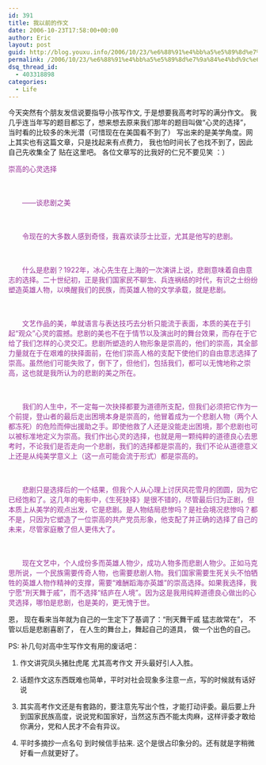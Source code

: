 ```yaml
---
id: 391
title: 我以前的作文
date: 2006-10-23T17:58:00+00:00
author: Eric
layout: post
guid: http://blog.youxu.info/2006/10/23/%e6%88%91%e4%bb%a5%e5%89%8d%e7%9a%84%e4%bd%9c%e6%96%87/
permalink: /2006/10/23/%e6%88%91%e4%bb%a5%e5%89%8d%e7%9a%84%e4%bd%9c%e6%96%87/
dsq_thread_id:
  - 403318898
categories:
  - Life
---
```

今天突然有个朋友发信说要指导小孩写作文, 于是想要我高考时写的满分作文。 我几乎连当年写的题目都忘了，想来想去原来我们那年的题目叫做“心灵的选择”， 当时看的比较多的朱光潜（可惜现在在美国看不到了） 写出来的是美学角度。网上其实也有这篇文章，只是找起来有点费力， 我也怕时间长了也找不到了，因此自己先收集全了 贴在这里吧。 各位文章写的比我好的仁兄不要见笑 ：）

<span style="color: rgb(153, 51, 153);">崇高的心灵选择</span>
  
<span style="color: rgb(153, 51, 153);">　　</span>
  
<span style="color: rgb(153, 51, 153);">　　——谈悲剧之美</span>
  
<span style="color: rgb(153, 51, 153);">　　</span>
  
<span style="color: rgb(153, 51, 153);">　　令现在的大多数人感到奇怪，我喜欢读莎士比亚，尤其是他写的悲剧。</span>
  
<span style="color: rgb(153, 51, 153);">　　</span>
  
<span style="color: rgb(153, 51, 153);">　　什么是悲剧？1922年，冰心先生在上海的一次演讲上说，悲剧意味着自由意志的选择。二十世纪初，正是我们国家民不聊生、兵连祸结的时代，有识之士纷纷塑造英雄人物，以唤醒我们的民族，而英雄人物的文学承载，就是悲剧。</span>
  
<span style="color: rgb(153, 51, 153);">　　</span>
  
<span style="color: rgb(153, 51, 153);">　　文艺作品的美，单就语言与表达技巧去分析只能流于表面，本质的美在于引起“观众”心灵的震撼。悲剧的美也不在于情节以及演出时的舞台效果，而存在于它给了我们怎样的心灵交汇。悲剧所塑造的人物形象是崇高的，他们的崇高，其全部力量就在于在艰难的抉择面前，在他们崇高人格的支配下使他们的自由意志选择了崇高。虽然他们可能失败了，倒下了，但他们，包括我们，都可以无愧地称之崇高，这也就是我所认为的悲剧的美之所在。</span>
  
<span style="color: rgb(153, 51, 153);">　　</span>
  
<span style="color: rgb(153, 51, 153);">　　我们的人生中，不一定每一次抉择都要为道德所支配，但我们必须把它作为一个前提，登山者的最后走出困境本身是崇高的，他冒着成为一个悲剧人物（两个人都冻死）的危险而伸出援助之手。即使他救了人还是没能走出困境，那个悲剧也可以被标准地定义为崇高。我们作出心灵的选择，也就是用一颗纯粹的道德良心去思考时，不论我们是否走向一个悲剧，我们的选择都是崇高的，我们不论从道德意义上还是从纯美学意义上（这一点可能会流于形式）都是崇高的。</span>
  
<span style="color: rgb(153, 51, 153);">　　</span>
  
<span style="color: rgb(153, 51, 153);">　　悲剧只是选择后的一个结果，但我个人从心理上讨厌风花雪月的团圆，因为它已经饱和了。这几年的电影中，《生死抉择》是很不错的，尽管最后归为正剧，但本质上从美学的观点出发，它是悲剧。是人物结局悲惨吗？是社会境况悲惨吗？都不是，只因为它塑造了一位崇高的共产党员形象，他支配了并正确的选择了自己的未来，尽管家庭散了但人更伟大了。</span>
  
<span style="color: rgb(153, 51, 153);">　　</span>
  
<span style="color: rgb(153, 51, 153);">　　现在文艺中，个人成份多而英雄人物少，成功人物多而悲剧人物少。正如马克思所说，一个民族需要传奇人物，也需要悲剧人物。我们国家需要生死关头不怕牺牲的英雄人物作精神的支撑，需要“难酬蹈海亦英雄”的崇高选择。如果我选择，我宁愿“刑天舞于戚”，而不选择“结庐在人境”。因为这是我用纯粹道德良心做出的心灵选择，哪怕是悲剧，也是美的，更无愧于世。 </span>

恩， 现在看来当年就为自己的一生定下了基调了：“刑天舞干戚 猛志故常在”， 不管以后是悲剧喜剧了， 在人生的舞台上，舞起自己的道具， 做一个出色的自己。

PS: 补几句对高中生写作文有用的废话吧：
  
1. 作文讲究凤头猪肚虎尾 尤其高考作文 开头最好引人入胜。
  
2. 话题作文这东西既难也简单，平时对社会现象多注意一点，写的时候就有话好说
  
3. 其实高考作文还是有套路的，要注意先写出个性，才能打动评委。最后要上升到国家民族高度，说说党和国家好，当然这东西不能太肉麻，这样评委才敢给你满分，党和人民才不会有异议。
  
4. 平时多摘抄一点名句 到时候信手拈来. 这个是很占印象分的。还有就是字稍微好看一点就更好了。
